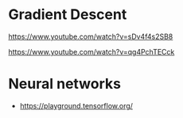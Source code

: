 # Gradient Descent
https://www.youtube.com/watch?v=sDv4f4s2SB8

https://www.youtube.com/watch?v=qg4PchTECck

# Neural networks
- https://playground.tensorflow.org/
